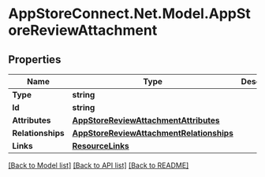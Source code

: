 # AppStoreConnect.Net.Model.AppStoreReviewAttachment

## Properties

Name | Type | Description | Notes
------------ | ------------- | ------------- | -------------
**Type** | **string** |  | 
**Id** | **string** |  | 
**Attributes** | [**AppStoreReviewAttachmentAttributes**](AppStoreReviewAttachmentAttributes.md) |  | [optional] 
**Relationships** | [**AppStoreReviewAttachmentRelationships**](AppStoreReviewAttachmentRelationships.md) |  | [optional] 
**Links** | [**ResourceLinks**](ResourceLinks.md) |  | [optional] 

[[Back to Model list]](../README.md#documentation-for-models) [[Back to API list]](../README.md#documentation-for-api-endpoints) [[Back to README]](../README.md)

